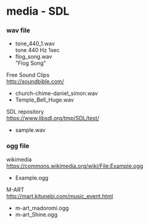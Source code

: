 media - SDL
===============

### wav file
- tone_440_1.wav  </br>
tone 440 Hz 1sec </br>
- flog_song.wav </br>
"Flog Song" </br>

Free Sound Clips <br/>
http://soundbible.com/ <br/>
- church-chime-daniel_simon.wav
- Temple_Bell_Huge.wav

SDL repository <br/>
https://www.libsdl.org/tmp/SDL/test/ <br/>
- sample.wav <br/>


### ogg file
wikimedia <br/>
https://commons.wikimedia.org/wiki/File:Example.ogg <br/>
- Example.ogg

M-ART <br/>
http://mart.kitunebi.com/music_event.html <br/>
- m-art_madoromi.ogg
- m-art_Shine.ogg

